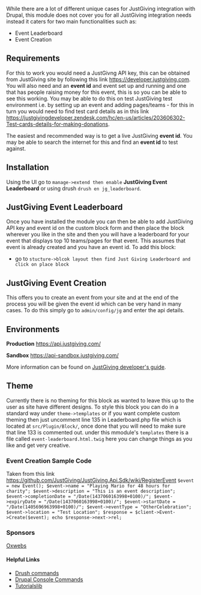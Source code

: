 While there are a lot of different unique cases for JustGiving integration with Drupal, this module does not cover you for all JustGiving integration needs instead it caters for two main functionalities such as:
- Event Leaderboard
- Event Creation

## Requirements
For this to work you would need a JustGivng API key, this can be obtained from JustGiving site by following this link https://developer.justgiving.com.
You will also need and an **event id** and event set up and running and one that has people raising money for this event, this is so you can be able to see this working. You may be able to do this on test JustGiving test environment i.e. by setting up an event and adding pages/teams - for this in turn you would need to find test card details as in this link https://justgivingdeveloper.zendesk.com/hc/en-us/articles/203606302-Test-cards-details-for-making-donations.

The easiest and recommended way is to get a live JustGiving **event id**. You may be able to search the internet for this and find an **event id** to test against.

## Installation
Using the UI go to `manage->extend then enable` **JustGiving Event Leaderboard** or using drush `drush en jg_leaderboard`.

## JustGiving Event Leaderboard
Once you have installed the module you can then be able to add JustGiving API key and event id on the custom block form and then place the block wherever you like in the site and then you will have a leaderboard for your event that displays top 10 teams/pages for that event. This assumes that event is already created and you have an event id.
To add this block:
- go to `stucture->blcok layout then find Just Giving Leaderboard and click on place block` 

## JustGiving Event Creation
This offers you to create an event from your site and at the end of the process you will be given the event id which can be very hand in many cases. To do this simply go to `admin/config/jg` and enter the api details.

## Environments
**Production**
https://api.justgiving.com/

**Sandbox**
https://api-sandbox.justgiving.com/

More information can be found on [JustGiving developer's guide](https://developer.justgiving.com/).

## Theme
Currently there is no theming for this block as wanted to leave this up to the user as site have different designs. To style this block you can do in a standard way under `theme->templates` or if you want complete custom theming then just uncomment line 135 in Leaderboard.php file which is located at `src/Plugin/Block/`, once done that you will need to make sure that line 133 is commented out. under this mmodule's `templates` there is a file called `event-leaderboard.html.twig` here you can change things as you like and get very creative.

### Event Creation Sample Code
Taken from this link https://github.com/JustGiving/JustGiving.Api.Sdk/wiki/RegisterEvent
`
$event = new Event();
$event->name = "Playing Mario for 48 hours for charity";
$event->description = "This is an event description";
$event->completionDate = "/Date(1437060163998+0100)/";
$event->expiryDate = "/Date(1437060163998+0100)/";
$event->startDate = "/Date(1405696963998+0100)/";
$event->eventType = "OtherCelebration";
$event->location = "Test Location";
$response = $client->Event->Create($event);
echo $response->next->rel;
`

### Sponsors
[Oxwebs](https://oxwebs.com "Digital Web Development Journal")

#### Helpful Links
- [Drush commands](https://drupalcommands.com "Drush Commands")
- [Drupal Console Commands](https://drupalcommands.com "Drupal Console Commands")
- [Tutorialslib](https://tutorialslib.com "Tutorialslib")




